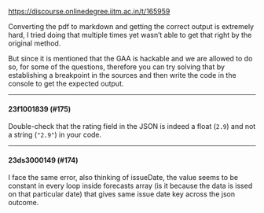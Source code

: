 https://discourse.onlinedegree.iitm.ac.in/t/165959

Converting the pdf to markdown and getting the correct output is extremely hard, I tried doing that multiple times yet wasn’t able to get that right by the original method.</p>
<p>But since it is mentioned that the GAA is hackable and we are allowed to do so, for some of the questions, therefore you can try solving that by establishing a breakpoint in the sources and then write the code in the console to get the expected output.</p><hr>

<h4>23f1001839 (#175)</h4>
<p>Double-check that the rating field in the JSON is indeed a float (<code>2.9</code>) and not a string (<code>"2.9"</code>) in your code.</p><hr>

<h4>23ds3000149 (#174)</h4>
<p>I face the same error, also thinking of issueDate, the value seems to be constant in every loop inside forecasts array (is it because the data is issed on that particular date) that gives same issue date key across the json outcome.